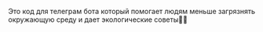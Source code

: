 Это код для телеграм бота который помогает людям меньше загрязнять окружающую среду и дает экологические советы🌳💚  

